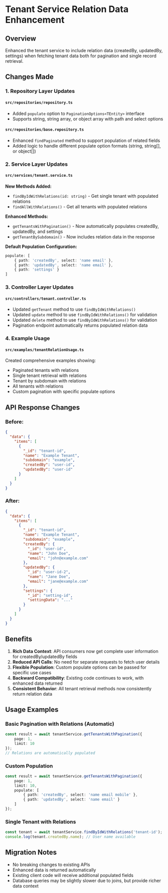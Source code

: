 # Tenant Service Relation Data Enhancement

## Overview
Enhanced the tenant service to include relation data (createdBy, updatedBy, settings) when fetching tenant data both for pagination and single record retrieval.

## Changes Made

### 1. Repository Layer Updates

#### `src/repositories/repository.ts`
- Added `populate` option to `PaginationOptions<TEntity>` interface
- Supports string, string array, or object array with path and select options

#### `src/repositories/base.repository.ts`
- Enhanced `findPaginated` method to support population of related fields
- Added logic to handle different populate option formats (string, string[], or object[])

### 2. Service Layer Updates

#### `src/services/tenant.service.ts`

**New Methods Added:**
- `findByIdWithRelations(id: string)` - Get single tenant with populated relations
- `findAllWithRelations()` - Get all tenants with populated relations

**Enhanced Methods:**
- `getTenantsWithPagination()` - Now automatically populates createdBy, updatedBy, and settings
- `getTenantBySubdomain()` - Now includes relation data in the response

**Default Population Configuration:**
```typescript
populate: [
    { path: 'createdBy', select: 'name email' },
    { path: 'updatedBy', select: 'name email' },
    { path: 'settings' }
]
```

### 3. Controller Layer Updates

#### `src/controllers/tenant.controller.ts`
- Updated `getTenant` method to use `findByIdWithRelations()`
- Updated `update` method to use `findByIdWithRelations()` for validation
- Updated `delete` method to use `findByIdWithRelations()` for validation
- Pagination endpoint automatically returns populated relation data

### 4. Example Usage

#### `src/examples/tenantRelationUsage.ts`
Created comprehensive examples showing:
- Paginated tenants with relations
- Single tenant retrieval with relations
- Tenant by subdomain with relations
- All tenants with relations
- Custom pagination with specific populate options

## API Response Changes

### Before:
```json
{
  "data": {
    "items": [
      {
        "_id": "tenant-id",
        "name": "Example Tenant",
        "subdomain": "example",
        "createdBy": "user-id",
        "updatedBy": "user-id"
      }
    ]
  }
}
```

### After:
```json
{
  "data": {
    "items": [
      {
        "_id": "tenant-id",
        "name": "Example Tenant",
        "subdomain": "example",
        "createdBy": {
          "_id": "user-id",
          "name": "John Doe",
          "email": "john@example.com"
        },
        "updatedBy": {
          "_id": "user-id-2",
          "name": "Jane Doe", 
          "email": "jane@example.com"
        },
        "settings": {
          "_id": "setting-id",
          "settingData": "..."
        }
      }
    ]
  }
}
```

## Benefits

1. **Rich Data Context**: API consumers now get complete user information for createdBy/updatedBy fields
2. **Reduced API Calls**: No need for separate requests to fetch user details
3. **Flexible Population**: Custom populate options can be passed for specific use cases
4. **Backward Compatibility**: Existing code continues to work, with enhanced data returned
5. **Consistent Behavior**: All tenant retrieval methods now consistently return relation data

## Usage Examples

### Basic Pagination with Relations (Automatic)
```typescript
const result = await tenantService.getTenantsWithPagination({
    page: 1,
    limit: 10
});
// Relations are automatically populated
```

### Custom Population
```typescript
const result = await tenantService.getTenantsWithPagination({
    page: 1,
    limit: 10,
    populate: [
        { path: 'createdBy', select: 'name email mobile' },
        { path: 'updatedBy', select: 'name email' }
    ]
});
```

### Single Tenant with Relations
```typescript
const tenant = await tenantService.findByIdWithRelations('tenant-id');
console.log(tenant.createdBy.name); // User name available
```

## Migration Notes
- No breaking changes to existing APIs
- Enhanced data is returned automatically
- Existing client code will receive additional populated fields
- Database queries may be slightly slower due to joins, but provide richer data context